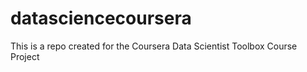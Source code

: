 # datasciencecoursera
This is a repo created for the Coursera Data Scientist Toolbox Course Project
